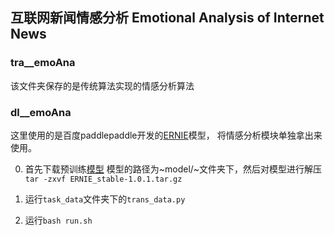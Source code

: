 ## 互联网新闻情感分析 Emotional Analysis of Internet News

### tra__emoAna
该文件夹保存的是传统算法实现的情感分析算法

### dl__emoAna
这里使用的是百度paddlepaddle开发的[ERNIE](https://github.com/PaddlePaddle/ERNIE)模型，
将情感分析模块单独拿出来使用。

0. 首先下载预训练[模型](https://baidu-nlp.bj.bcebos.com/ERNIE_stable-1.0.1.tar.gz) 
模型的路径为~model/~文件夹下，然后对模型进行解压`tar -zxvf ERNIE_stable-1.0.1.tar.gz`

0. 运行`task_data`文件夹下的`trans_data.py`

0. 运行`bash run.sh`
